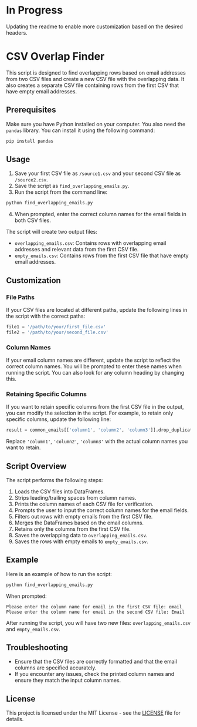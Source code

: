 # In Progress

Updating the readme to enable more customization based on the desired headers.

# CSV Overlap Finder

This script is designed to find overlapping rows based on email addresses from two CSV files and create a new CSV file with the overlapping data. It also creates a separate CSV file containing rows from the first CSV that have empty email addresses.

## Prerequisites

Make sure you have Python installed on your computer. You also need the `pandas` library. You can install it using the following command:

```sh
pip install pandas
```

## Usage

1. Save your first CSV file as `/source1.csv` and your second CSV file as `/source2.csv`.
2. Save the script as `find_overlapping_emails.py`.
3. Run the script from the command line:

```sh
python find_overlapping_emails.py
```

4. When prompted, enter the correct column names for the email fields in both CSV files.

The script will create two output files:

- `overlapping_emails.csv`: Contains rows with overlapping email addresses and relevant data from the first CSV file.
- `empty_emails.csv`: Contains rows from the first CSV file that have empty email addresses.

## Customization

### File Paths

If your CSV files are located at different paths, update the following lines in the script with the correct paths:

```python
file1 = '/path/to/your/first_file.csv'
file2 = '/path/to/your/second_file.csv'
```

### Column Names

If your email column names are different, update the script to reflect the correct column names. You will be prompted to enter these names when running the script. You can also look for any column heading by changing this.

### Retaining Specific Columns

If you want to retain specific columns from the first CSV file in the output, you can modify the selection in the script. For example, to retain only specific columns, update the following line:

```python
result = common_emails[['column1', 'column2', 'column3']].drop_duplicates()
```

Replace `'column1'`, `'column2'`, `'column3'` with the actual column names you want to retain.

## Script Overview

The script performs the following steps:

1. Loads the CSV files into DataFrames.
2. Strips leading/trailing spaces from column names.
3. Prints the column names of each CSV file for verification.
4. Prompts the user to input the correct column names for the email fields.
5. Filters out rows with empty emails from the first CSV file.
6. Merges the DataFrames based on the email columns.
7. Retains only the columns from the first CSV file.
8. Saves the overlapping data to `overlapping_emails.csv`.
9. Saves the rows with empty emails to `empty_emails.csv`.

## Example

Here is an example of how to run the script:

```sh
python find_overlapping_emails.py
```

When prompted:

```
Please enter the column name for email in the first CSV file: email
Please enter the column name for email in the second CSV file: Email
```

After running the script, you will have two new files: `overlapping_emails.csv` and `empty_emails.csv`.

## Troubleshooting

- Ensure that the CSV files are correctly formatted and that the email columns are specified accurately.
- If you encounter any issues, check the printed column names and ensure they match the input column names.

## License

This project is licensed under the MIT License - see the [LICENSE](LICENSE) file for details.
